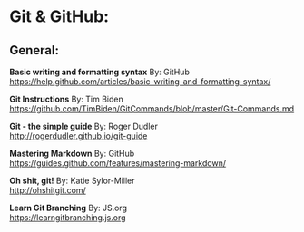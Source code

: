 
# Git & GitHub:<br>

## General:<br>

**Basic writing and formatting syntax**
By: GitHub<br>
https://help.github.com/articles/basic-writing-and-formatting-syntax/

**Git Instructions**
By: Tim Biden<br>
https://github.com/TimBiden/GitCommands/blob/master/Git-Commands.md

**Git - the simple guide**
By: Roger Dudler<br>
http://rogerdudler.github.io/git-guide

**Mastering Markdown**
By: GitHub<br>
https://guides.github.com/features/mastering-markdown/

**Oh shit, git!**
By: Katie Sylor-Miller<br>
http://ohshitgit.com/

**Learn Git Branching**
By: JS.org<br>
https://learngitbranching.js.org
